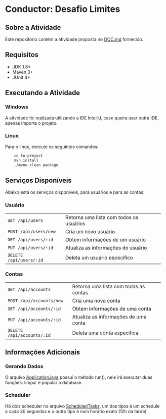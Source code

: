 # Conductor: Desafio Limites

## Sobre a Atividade
Este repositório contém a atividade proposta no [DOC.md](https://github.com/nycholassousa/desafio-limites/blob/master/DOC.md) fornecido.

## Requisitos

- JDK 1.8+
- Maven 3+
- JUnit 4+

## Executando a Atividade

### Windows

A atividade foi realizada utilizando a IDE IntelliJ, caso queira usar outra IDE, apenas importe o projeto.

### Linux

Para o linux, execute os seguintes comandos:

```sh
	cd to-project
	mvn install
	./mvnw clean package
```

## Serviços Disponíveis

Abaixo está os serviços disponíveis, para usuários e para as contas:

### Usuário

|                               |                                                    |
|-------------------------------|----------------------------------------------------|
| `GET /api/users`      	    | Retorna uma lista com todos os usuários            |
| `POST /api/users/new`         | Cria um novo usuário 							     |
| `GET /api/users/:id`          | Obtem informações de um usuário                    |
| `PUT /api/users/:id`          | Atualiza as informações do usuário                 |
| `DELETE /api/users/:id`       | Deleta um usuário específico                       |

### Contas

|                                  |                                                      |
|----------------------------------|------------------------------------------------------|
| `GET /api/accounts`      	       | Retorna uma lista com todas as contas                |
| `POST /api/accounts/new`         | Cria uma nova conta                                  |
| `GET /api/accounts/:id`          | Obtem informações de uma conta                       |
| `PUT /api/accounts/:id`          | Atualiza as informações de uma conta                 |
| `DELETE /api/accounts/:id`       | Deleta uma conta específica                          |


## Informações Adicionais

### Gerando Dados
O arquivo [Application.java](https://github.com/nycholassousa/desafio-limites/blob/master/src/main/java/com/conductor/limites/Application.java) possui o método run(), nele irá executar duas funções: limpar e popular a database.

### Scheduler
Há dois scheduler no arquivo [ScheduledTasks](https://github.com/nycholassousa/desafio-limites/blob/master/src/main/java/com/conductor/limites/component/ScheduledTasks.java), um dos tipos é um schedule a cada 30 segundos e o outro tipo é num horário exato (12h da tarde)